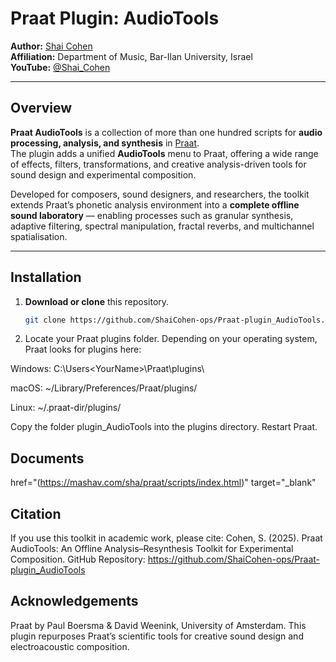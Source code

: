 # Praat Plugin: AudioTools

**Author:** [Shai Cohen](https://music.biu.ac.il/en/ShaiCohen)  
**Affiliation:** Department of Music, Bar-Ilan University, Israel  
**YouTube:** [@Shai_Cohen](https://www.youtube.com/@Shai_Cohen/videos)

---

## Overview

**Praat AudioTools** is a collection of more than one hundred scripts for **audio processing, analysis, and synthesis** in [Praat](http://www.praat.org).  
The plugin adds a unified **AudioTools** menu to Praat, offering a wide range of effects, filters, transformations, and creative analysis-driven tools for sound design and experimental composition.

Developed for composers, sound designers, and researchers, the toolkit extends Praat’s phonetic analysis environment into a **complete offline sound laboratory** — enabling processes such as granular synthesis, adaptive filtering, spectral manipulation, fractal reverbs, and multichannel spatialisation.

---

## Installation

1. **Download or clone** this repository.  
   ```bash
   git clone https://github.com/ShaiCohen-ops/Praat-plugin_AudioTools.git

2. Locate your Praat plugins folder.
Depending on your operating system, Praat looks for plugins here:

Windows:   C:\Users\<YourName>\Praat\plugins\

macOS:     ~/Library/Preferences/Praat/plugins/ 

Linux:     ~/.praat-dir/plugins/


Copy the folder plugin_AudioTools into the plugins directory.
Restart Praat.

## Documents

href="(https://mashav.com/sha/praat/scripts/index.html)" target="_blank"

## Citation

If you use this toolkit in academic work, please cite:
Cohen, S. (2025). Praat AudioTools: An Offline Analysis–Resynthesis Toolkit for Experimental Composition.
GitHub Repository: https://github.com/ShaiCohen-ops/Praat-plugin_AudioTools

## Acknowledgements

Praat by Paul Boersma & David Weenink, University of Amsterdam.
This plugin repurposes Praat’s scientific tools for creative sound design and electroacoustic composition.
